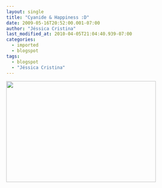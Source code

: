 ```yaml
---
layout: single
title: "Cyanide & Happiness :D"
date: 2009-05-16T20:52:00.001-07:00
author: "Jéssica Cristina"
last_modified_at: 2010-04-05T21:04:40.939-07:00
categories:
  - imported
  - blogspot
tags:
  - blogspot
  - "Jéssica Cristina"
---
```


<a href="http://1.bp.blogspot.com/_sIsAsPAOqZA/Sg-KF4twFTI/AAAAAAAAAcg/IyOPYTzztpA/s1600-h/210hdup.gif" onblur="try {parent.deselectBloggerImageGracefully();} catch(e) {}"><img alt="" border="0" id="BLOGGER_PHOTO_ID_5336635917185586482" src="http://1.bp.blogspot.com/_sIsAsPAOqZA/Sg-KF4twFTI/AAAAAAAAAcg/IyOPYTzztpA/s400/210hdup.gif" style="cursor: pointer; width: 400px; height: 270px;"/></a>